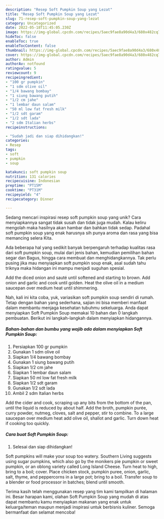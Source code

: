 ```yaml
---
description: "Resep Soft Pumpkin Soup yang Lezat"
title: "Resep Soft Pumpkin Soup yang Lezat"
slug: 71-resep-soft-pumpkin-soup-yang-lezat
category: Uncategorized
date: 2022-05-18T11:45:05.230Z
image: https://img-global.cpcdn.com/recipes/5aec9fae8a90d4a3/680x482cq70/soft-pumpkin-soup-foto-resep-utama.jpg
hideToc: false
enableToc: true
enableTocContent: false
thumbnail: https://img-global.cpcdn.com/recipes/5aec9fae8a90d4a3/680x482cq70/soft-pumpkin-soup-foto-resep-utama.jpg
cover: https://img-global.cpcdn.com/recipes/5aec9fae8a90d4a3/680x482cq70/soft-pumpkin-soup-foto-resep-utama.jpg
author: Admin
authorAv: notfound
ratingvalue: 5
reviewcount: 9
recipeingredient:
- "100 gr pumpkin"
- "1 sdm olive oil"
- "1/4 bawang bombay"
- "1 siung bawang putih"
- "1/2 cm jahe"
- "1 lembar daun salam"
- "50 ml low fat fresh milk"
- "1/2 sdt garam"
- "1/2 sdt lada"
- "2 sdm Italian herbs"
recipeinstructions:

- "Sudah jadi dan siap dihidangkan!"
categories:
- Resep
tags:
- soft
- pumpkin
- soup

katakunci: soft pumpkin soup 
nutrition: 131 calories
recipecuisine: Indonesian
preptime: "PT15M"
cooktime: "PT31M"
recipeyield: "4"
recipecategory: Dinner

---
```





Sedang mencari inspirasi resep soft pumpkin soup yang unik? Cara menyiapkannya sangat tidak susah dan tidak juga mudah. Kalau keliru mengolah maka hasilnya akan hambar dan bahkan tidak sedap. Padahal soft pumpkin soup yang enak harusnya sih punya aroma dan rasa yang bisa memancing selera Kita.





Ada beberapa hal yang sedikit banyak berpengaruh terhadap kualitas rasa dari soft pumpkin soup, mulai dari jenis bahan, kemudian pemilihan bahan segar dan Bagus, hingga cara membuat dan menghidangkannya. Tak perlu pusing jika mau menyiapkan soft pumpkin soup enak,      asal sudah tahu triknya maka hidangan ini mampu menjadi suguhan spesial.














Add the diced onion and sauté until softened and starting to brown. Add onion and garlic and cook until golden. Heat the olive oil in a medium saucepan over medium heat until shimmering.






Nah, kali ini kita coba, yuk, variasikan soft pumpkin soup sendiri di rumah. Tetap dengan bahan yang sederhana, sajian ini bisa memberi manfaat dalam membantu menjaga kesehatan tubuhmu sekeluarga. Anda dapat menyiapkan Soft Pumpkin Soup memakai 10 bahan dan 0 langkah pembuatan. Berikut ini langkah-langkah dalam menyiapkan hidangannya.

<!--inarticleads1-->

##### Bahan-bahan dan bumbu yang wajib ada dalam menyiapkan Soft Pumpkin Soup:

1. Persiapkan 100 gr pumpkin
1. Gunakan 1 sdm olive oil
1. Siapkan 1/4 bawang bombay
1. Gunakan 1 siung bawang putih
1. Siapkan 1/2 cm jahe
1. Siapkan 1 lembar daun salam
1. Siapkan 50 ml low fat fresh milk
1. Siapkan 1/2 sdt garam
1. Gunakan 1/2 sdt lada
1. Ambil 2 sdm Italian herbs


Add the cider and cook, scraping up any bits from the bottom of the pan, until the liquid is reduced by about half. Add the broth, pumpkin purée, curry powder, nutmeg, cloves, salt and pepper, stir to combine. To a large saucepan over medium heat add olive oil, shallot and garlic. Turn down heat if cooking too quickly. 

<!--inarticleads2-->

##### Cara buat Soft Pumpkin Soup:


1. Selesai dan siap dihidangkan!

Soft pumpkins will make your soup too watery. Southern Living suggests using sugar pumpkins, which also go by the monikers pie pumpkin or sweet pumpkin, or an oblong variety called Long Island Cheese. Turn heat to high, bring to a boil; cover. Place chicken stock, pumpkin puree, onion, garlic, salt, thyme, and peppercorns in a large pot; bring to a boil. Transfer soup to a blender or food processor in batches; blend until smooth. 

Terima kasih telah menggunakan resep yang tim kami tampilkan di halaman ini. Besar harapan kami, olahan Soft Pumpkin Soup yang mudah di atas dapat membantu kamu menyiapkan makanan yang enak untuk keluarga/teman maupun menjadi inspirasi untuk berbisnis kuliner. Semoga bermanfaat dan selamat mencoba!
